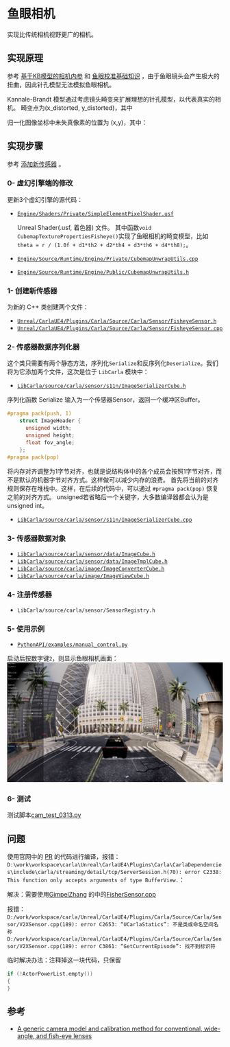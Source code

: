 # 鱼眼相机

实现比传统相机视野更广的相机。

## 实现原理
参考 [基于KB模型的相机内参](https://ww2.mathworks.cn/help/vision/ref/cameraintrinsicskb.html) 和 [鱼眼校准基础知识](https://ww2.mathworks.cn/help/vision/ug/fisheye-calibration-basics.html) ，由于鱼眼镜头会产生极大的扭曲，因此针孔模型无法模拟鱼眼相机。

Kannale-Brandt 模型通过考虑镜头畸变来扩展理想的针孔模型，以代表真实的相机。
畸变点为(x_distorted, y_distorted)，其中


归一化图像坐标中未失真像素的位置为 (x,y)，其中：



## 实现步骤

参考 [添加新传感器](../tuto_D_create_sensor.md) 。

### 0- 虚幻引擎端的修改

更新3个虚幻引擎的源代码：

  * [`Engine/Shaders/Private/SimpleElementPixelShader.usf`](https://github.com/OpenHUTB/UnrealEngine/blob/fisheye-camera/Engine/Shaders/Private/SimpleElementPixelShader.usf)
  
    Unreal Shader(.usf, 着色器) 文件。 其中函数`void CubemapTexturePropertiesFisheye()`实现了鱼眼相机的畸变模型，比如`theta = r / (1.0f + d1*th2 + d2*th4 + d3*th6 + d4*th8);`。

  * [`Engine/Source/Runtime/Engine/Private/CubemapUnwrapUtils.cpp`](https://github.com/OpenHUTB/UnrealEngine/blob/fisheye-camera/Engine/Source/Runtime/Engine/Private/CubemapUnwrapUtils.cpp)
  * [`Engine/Source/Runtime/Engine/Public/CubemapUnwrapUtils.h`](https://github.com/OpenHUTB/UnrealEngine/blob/fisheye-camera/Engine/Source/Runtime/Engine/Public/CubemapUnwrapUtils.h)


### 1- 创建新传感器 <span id="1-sensor-actor"></span>

为新的 C++ 类创建两个文件：

  * [`Unreal/CarlaUE4/Plugins/Carla/Source/Carla/Sensor/FisheyeSensor.h`](https://github.com/OpenHUTB/carla/blob/fisheye-camera/Unreal/CarlaUE4/Plugins/Carla/Source/Carla/Sensor/FisheyeSensor.h)
  * [`Unreal/CarlaUE4/Plugins/Carla/Source/Carla/Sensor/FisheyeSensor.cpp`](https://github.com/OpenHUTB/carla/blob/fisheye-camera/Unreal/CarlaUE4/Plugins/Carla/Source/Carla/Sensor/GnssSensor.cpp)


### 2- 传感器数据序列化器 <span id="2-sensor-data-serializer"></span>

这个类只需要有两个静态方法，序列化`Serialize`和反序列化`Deserialize`。我们将为它添加两个文件，这次是位于 `LibCarla` 模块中：

  * [`LibCarla/source/carla/sensor/s11n/ImageSerializerCube.h`](https://github.com/OpenHUTB/carla/blob/fisheye-camera/LibCarla/source/carla/sensor/s11n/ImageSerializerCube.cpp)

序列化函数 Serialize 输入为一个传感器Sensor，返回一个缓冲区Buffer。

```cpp
#pragma pack(push, 1)
    struct ImageHeader {
      unsigned width;
      unsigned height;
      float fov_angle;
    };
#pragma pack(pop)
```
将内存对齐调整为1字节对齐，也就是说结构体中的各个成员会按照1字节对齐，而不是默认的机器字节对齐方式。这样做可以减少内存的浪费。
首先将当前的对齐规则保存在堆栈中。这样，在后续的代码中，可以通过 `#pragma pack(pop)` 恢复之前的对齐方式。
unsigned若省略后一个关键字，大多数编译器都会认为是 unsigned int。

  * [`LibCarla/source/carla/sensor/s11n/ImageSerializerCube.cpp`](https://github.com/OpenHUTB/carla/blob/fisheye-camera/LibCarla/source/carla/sensor/s11n/ImageSerializerCube.h)


### 3- 传感器数据对象 <span id="3-sensor-data-object"></span>

  * [`LibCarla/source/carla/sensor/data/ImageCube.h`](https://github.com/OpenHUTB/carla/blob/fisheye-camera/LibCarla/source/carla/sensor/data/ImageCube.h)
  * [`LibCarla/source/carla/sensor/data/ImageTmplCube.h`](https://github.com/OpenHUTB/carla/blob/fisheye-camera/LibCarla/source/carla/sensor/data/ImageTmpl.h)
  * [`LibCarla/source/carla/image/ImageConverterCube.h`](https://github.com/OpenHUTB/carla/blob/fisheye-camera/LibCarla/source/carla/image/ImageConverterCube.h)
  * [`LibCarla/source/carla/image/ImageViewCube.h`](https://github.com/OpenHUTB/carla/blob/fisheye-camera/LibCarla/source/carla/image/ImageViewCube.h)


### 4- 注册传感器 <span id="4-register-your-sensor"></span>

  * `LibCarla/source/carla/sensor/SensorRegistry.h`


### 5- 使用示例 <span id="5-usage-example"></span>

  * [`PythonAPI/examples/manual_control.py`](https://github.com/OpenHUTB/carla/blob/fisheye-camera/PythonAPI/examples/manual_control.py)

启动后按数字键`2`，则显示鱼眼相机画面：
![FisheyeImage](../img/sensor/fisheye_demo.jpg)

### 6- 测试

测试脚本[cam_test_0313.py
](https://github.com/carla-simulator/carla/commit/894736b6dbdd5f0a2bc42d9ec3697a0596e7cb75#diff-9bc5d68b4bb3d07536486efb037899c2a77bef6cca451961bf15ef081380d4bf)


## 问题

使用官网中的 [PR](https://github.com/carla-simulator/carla/pull/3755) 的代码进行编译，报错：`D:\work\workspace\carla\Unreal\CarlaUE4\Plugins\Carla\CarlaDependencies\include\carla/streaming/detail/tcp/ServerSession.h(70): error C2338: This function only accepts arguments of type BufferView.`：

解决：需要使用[GimpelZhang](https://github.com/GimpelZhang/carla/tree/fisheye) 的中的[FisherSensor.cpp](https://github.com/carla-simulator/carla/commit/894736b6dbdd5f0a2bc42d9ec3697a0596e7cb75) 


报错：`D:/work/workspace/carla/Unreal/CarlaUE4/Plugins/Carla/Source/Carla/Sensor/V2XSensor.cpp(189): error C2653: “UCarlaStatics”: 不是类或命名空间名称
  D:/work/workspace/carla/Unreal/CarlaUE4/Plugins/Carla/Source/Carla/Sensor/V2XSensor.cpp(189): error C3861: “GetCurrentEpisode”: 找不到标识符`

临时解决办法：注释掉这一块代码，只保留
```cpp
if (!ActorPowerList.empty())
{
}
```

## 参考

* [A generic camera model and calibration method for conventional, wide-angle, and fish-eye lenses](https://users.aalto.fi/~kannalj1/publications/tpami2006.pdf)
